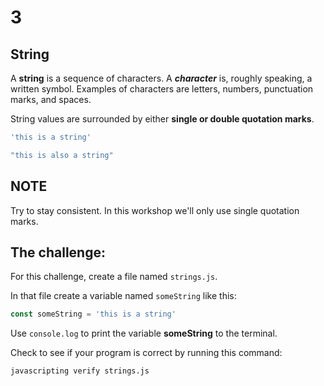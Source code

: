 # 3

## String

A **string** is a sequence of characters. A _**character**_ is, roughly speaking, a written symbol. Examples of characters are letters, numbers, punctuation marks, and spaces.

String values are surrounded by either **single or double quotation marks**.

```javascript
'this is a string'

"this is also a string"
```

## NOTE

Try to stay consistent. In this workshop we'll only use single quotation marks.

## The challenge:

For this challenge, create a file named `strings.js`.

In that file create a variable named `someString` like this:

```javascript
const someString = 'this is a string'
```

Use `console.log` to print the variable **someString** to the terminal.

Check to see if your program is correct by running this command:

`javascripting verify strings.js`

